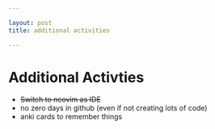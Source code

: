 ```yaml
---

layout: post
title: additional activities

---
```


# Additional Activties

* ~~Switch to neovim as IDE~~
* no zero days in github (even if not creating lots of code)
* anki cards to remember things
